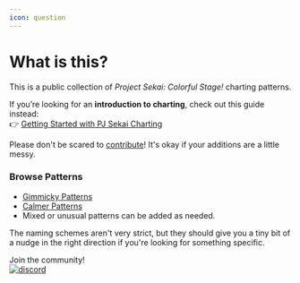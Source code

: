 ```yaml
---
icon: question
---
```


# What is this?

This is a public collection of _Project Sekai: Colorful Stage!_ charting patterns.

If you’re looking for an **introduction to charting**, check out this guide instead:\
👉 [Getting Started with PJ Sekai Charting](https://sekai-guide.tootiejin.com/getting-started/start-here)

Please don't be scared to [contribute](https://mmwpatterns.gitbook.io/mmwpatterns/info/how-can-i-contribute)! It's okay if your additions are a little messy.

### Browse Patterns

* [Gimmicky Patterns](https://mmwpatterns.gitbook.io/mmwpatterns/gimmicks/)
* [Calmer Patterns](https://mmwpatterns.gitbook.io/mmwpatterns/basic/)
* Mixed or unusual patterns can be added as needed.

The naming schemes aren't very strict, but they should give you a tiny bit of a nudge in the right direction if you're looking for something specific.



Join the community! <br>
<a href = ""><img src = "https://cdn.prod.website-files.com/6257adef93867e50d84d30e2/67d00cf7266d2c75571aebde_Example.svg" alt = "discord"></a>
